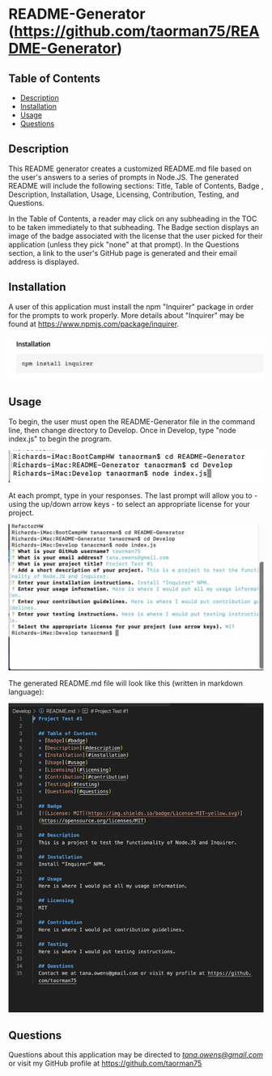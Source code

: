 # README-Generator (https://github.com/taorman75/README-Generator)

## Table of Contents
* [Description](#description)
* [Installation](#installation)
* [Usage](#usage)
* [Questions](#questions)

## Description

This README generator creates a customized README.md file based on the user's answers to a series of prompts in Node.JS. The generated README will include the following sections: Title, Table of Contents, Badge , Description, Installation, Usage, Licensing, Contribution, Testing, and Questions. 

In the Table of Contents, a reader may click on any subheading in the TOC to be taken immediately to that subheading. The Badge section displays an image of the badge associated with the license that the user picked for their application (unless they pick "none" at that prompt). In the Questions section, a link to the user's GitHub page is generated and their email address is displayed.

## Installation

A user of this application must install the npm "Inquirer" package in order for the prompts to work properly. More details about "Inquirer" may be found at https://www.npmjs.com/package/inquirer.

![npm install inquirer screen shot](https://github.com/taorman75/README-Generator/blob/master/Develop/NPMInquirerInstall.jpg)

## Usage
To begin, the user must open the README-Generator file in the command line, then change directory to Develop. Once in Develop, type "node index.js" to begin the program.

![README program start screen shot](https://github.com/taorman75/README-Generator/blob/master/Develop/ProgramStart.jpg)

At each prompt, type in your responses. The last prompt will allow you to - using the up/down arrow keys - to select an appropriate license for your project.

![README questions screen shot](https://github.com/taorman75/README-Generator/blob/master/Develop/QuestionDemo.jpg)

The generated README.md file will look like this (written in markdown language):

![README final screen shot](https://github.com/taorman75/README-Generator/blob/master/Develop/GeneratedREADME.jpg)


## Questions

Questions about this application may be directed to *tana.owens@gmail.com* or visit my GitHub profile at https://github.com/taorman75